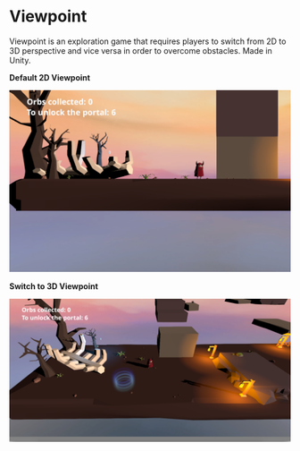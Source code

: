 # Viewpoint

Viewpoint is an exploration game that requires players to switch from 2D to 3D perspective and vice versa in order to overcome obstacles. Made in Unity.

**Default 2D Viewpoint**

![2D pic](/intro1.png "2D view")

**Switch to 3D Viewpoint**

![3D pict](/game2.png "Switch to 3D view")
